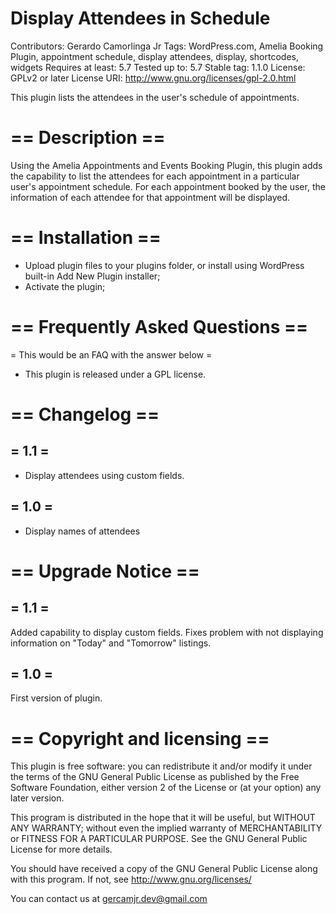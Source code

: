 # Display Attendees in Schedule
Contributors: Gerardo Camorlinga Jr
Tags: WordPress.com, Amelia Booking Plugin, appointment schedule, display attendees, display, shortcodes, widgets
Requires at least: 5.7
Tested up to: 5.7
Stable tag: 1.1.0
License: GPLv2 or later
License URI: http://www.gnu.org/licenses/gpl-2.0.html

This plugin lists the attendees in the user's schedule of appointments.

# == Description ==

Using the Amelia Appointments and Events Booking Plugin, this plugin adds the capability to list the attendees for each appointment in a particular user's appointment schedule. For each appointment booked by the user, the information of each attendee for that appointment will be displayed.

# == Installation ==

* Upload plugin files to your plugins folder, or install using WordPress built-in Add New Plugin installer;
* Activate the plugin;


# == Frequently Asked Questions ==

= This would be an FAQ with the answer below =

* This plugin is released under a GPL license.

# == Changelog ==

## = 1.1 =
* Display attendees using custom fields.

## = 1.0 =
* Display names of attendees

# == Upgrade Notice ==

## = 1.1 =
Added capability to display custom fields. Fixes problem with not displaying information on "Today" and "Tomorrow" listings.

## = 1.0 =
First version of plugin.

# == Copyright and licensing ==

This plugin is free software: you can redistribute it and/or modify it under the terms of the GNU General Public License as published by the Free Software Foundation, either version 2 of the License or (at your option) any later version.

This program is distributed in the hope that it will be useful, but WITHOUT ANY WARRANTY; without even the implied warranty of MERCHANTABILITY or FITNESS FOR A PARTICULAR PURPOSE. See the GNU General Public License for more details.

You should have received a copy of the GNU General Public License along with this program. If not, see http://www.gnu.org/licenses/

You can contact us at gercamjr.dev@gmail.com